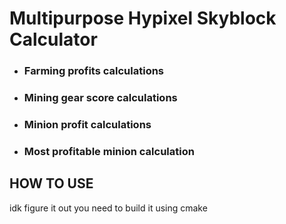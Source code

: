 # Multipurpose Hypixel Skyblock Calculator
- ### Farming profits calculations
- ### Mining gear score calculations
- ### Minion profit calculations
- ### Most profitable minion calculation


## HOW TO USE
idk figure it out
you need to build it using cmake 
